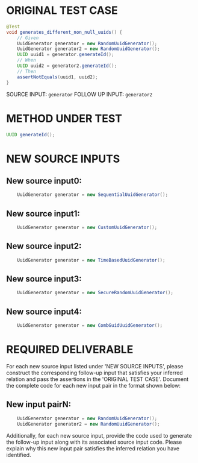 # ORIGINAL TEST CASE
```java
@Test
void generates_different_non_null_uuids() {
    // Given
    UuidGenerator generator = new RandomUuidGenerator();
    UuidGenerator generator2 = new RandomUuidGenerator();
    UUID uuid1 = generator.generateId();
    // When
    UUID uuid2 = generator2.generateId();
    // Then
    assertNotEquals(uuid1, uuid2);
}

```
SOURCE INPUT: `generator`
FOLLOW UP INPUT: `generator2`


# METHOD UNDER TEST
```java
UUID generateId();

```


# NEW SOURCE INPUTS
## New source input0:
```java
    UuidGenerator generator = new SequentialUuidGenerator();
```

## New source input1:
```java
    UuidGenerator generator = new CustomUuidGenerator();
```

## New source input2:
```java
    UuidGenerator generator = new TimeBasedUuidGenerator();
```

## New source input3:
```java
    UuidGenerator generator = new SecureRandomUuidGenerator();
```

## New source input4:
```java
    UuidGenerator generator = new CombGuidUuidGenerator();
```



# REQUIRED DELIVERABLE
For each new source input listed under 'NEW SOURCE INPUTS', please construct the corresponding follow-up input that satisfies your inferred relation and pass the assertions in the 'ORIGINAL TEST CASE'. Document the complete code for each new input pair in the format shown below:
## New input pairN:
```java
    UuidGenerator generator = new RandomUuidGenerator();
    UuidGenerator generator2 = new RandomUuidGenerator();
```

Additionally, for each new source input, provide the code used to generate the follow-up input along with its associated source input code. Please explain why this new input pair satisfies the inferred relation you have identified.